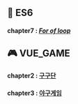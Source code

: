 ## 🎯 ES6
#### chapter7 : [*For of loop*](https://github.com/gay0ung/JS_study/blob/master/ES6/theory/07.FOR%20OF%20LOOP.md)

## 🎮 VUE_GAME 
#### chapter2 : [구구단](https://github.com/gay0ung/vue_study/blob/master/%EC%9B%B9%EA%B2%8C%EC%9E%84%20%EB%A7%8C%EB%93%A4%EA%B8%B0/2.%EA%B5%AC%EA%B5%AC%EB%8B%A8/index.html)

#### chapter3 : [야구게임](https://github.com/gay0ung/vue_study/tree/master/%EC%9B%B9%EA%B2%8C%EC%9E%84%20%EB%A7%8C%EB%93%A4%EA%B8%B0/3.%EC%88%AB%EC%9E%90%EC%95%BC%EA%B5%AC/number-baseball)

